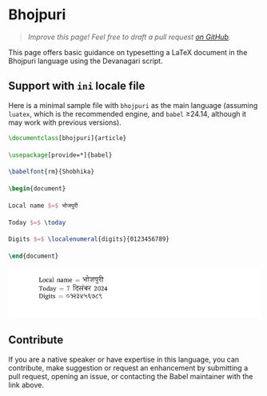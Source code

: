 # Bhojpuri

<blockquote>
  <p><em>Improve this page! Feel free to draft a pull request <a href="https://github.com/latex3/babel/tree/docs/docs">on GitHub</a>.</em></p>
</blockquote>

This page offers basic guidance on typesetting a LaTeX document in the
Bhojpuri language using the Devanagari script.

## Support with `ini` locale file

Here is a minimal sample file with `bhojpuri` as the main language
(assuming `luatex`, which is the recommended engine, and `babel` ≥24.14,
although it may work with previous versions).

```tex
\documentclass[bhojpuri]{article}

\usepackage[provide=*]{babel}

\babelfont{rm}{Shobhika}

\begin{document}

Local name $=$ भोजपुरी

Today $=$ \today

Digits $=$ \localenumeral{digits}{0123456789}

\end{document}
```

![](../media/locale-bhojpuri.png)

## Contribute

If you are a native speaker or have expertise in this language, you can
contribute, make suggestion or request an enhancement by submitting a
pull request, opening an issue, or contacting the Babel maintainer with
the link above.